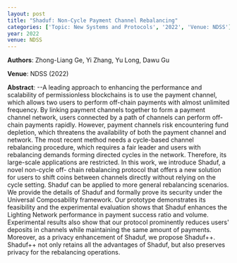 ```yaml
---
layout: post
title: "Shaduf: Non-Cycle Payment Channel Rebalancing"
categories: ['Topic: New Systems and Protocols', '2022', 'Venue: NDSS']
year: 2022
venue: NDSS
---
```

**Authors**: Zhong-Liang Ge, Yi Zhang, Yu Long, Dawu Gu

**Venue**: NDSS (2022)

**Abstract**: --A leading approach to enhancing the performance and scalability of permissionless blockchains is to use the payment channel, which allows two users to perform off-chain payments with almost unlimited frequency. By linking payment channels together to form a payment channel network, users connected by a path of channels can perform off-chain payments rapidly. However, payment channels risk encountering fund depletion, which threatens the availability of both the payment channel and network. The most recent method needs a cycle-based channel rebalancing procedure, which requires a fair leader and users with rebalancing demands forming directed cycles in the network. Therefore, its large-scale applications are restricted. In this work, we introduce Shaduf, a novel non-cycle off- chain rebalancing protocol that offers a new solution for users to shift coins between channels directly without relying on the cycle setting. Shaduf can be applied to more general rebalancing scenarios. We provide the details of Shaduf and formally prove its security under the Universal Composability framework. Our prototype demonstrates its feasibility and the experimental evaluation shows that Shaduf enhances the Lighting Network performance in payment success ratio and volume. Experimental results also show that our protocol prominently reduces users' deposits in channels while maintaining the same amount of payments. Moreover, as a privacy enhancement of Shaduf, we propose Shaduf++. Shaduf++ not only retains all the advantages of Shaduf, but also preserves privacy for the rebalancing operations.
